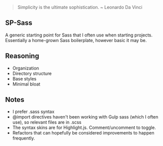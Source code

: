 > Simplicity is the ultimate sophistication.
> ~ Leonardo Da Vinci

## SP-Sass

A generic starting point for Sass that I often use when starting projects. Essentially
a home-grown Sass boilerplate, however basic it may be. 

## Reasoning

- Organization
- Directory structure
- Base styles
- Minimal bloat

## Notes

- I prefer .sass syntax
- @import directives haven't been working with Gulp sass (which I often use), so
  relevant files are in .scss
- The syntax skins are for Highlight.js. Comment/uncomment to toggle.
- Refactors that can hopefully be considered improvements to happen frequently.
